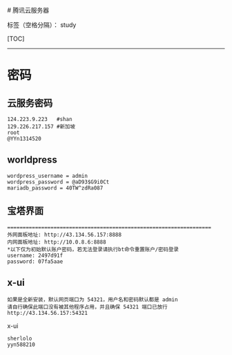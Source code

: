 ﻿﻿﻿﻿# 腾讯云服务器

标签（空格分隔）： study

[TOC]

---

# 密码

## 云服务密码

    124.223.9.223	#shan
    129.226.217.157 #新加坡
    root
    @YYn1314520

## worldpress

```
wordpress_username = admin
wordpress_password = @aD93$G9i0Ct
mariadb_password = 40TW^zdRa087
```

## 宝塔界面

```
==================================================================
外网面板地址: http://43.134.56.157:8888
内网面板地址: http://10.0.8.6:8888
*以下仅为初始默认账户密码，若无法登录请执行bt命令重置账户/密码登录
username: 2497d91f
password: 07fa5aae
```

## x-ui

```
如果是全新安装，默认网页端口为 54321，用户名和密码默认都是 admin
请自行确保此端口没有被其他程序占用，并且确保 54321 端口已放行
http://43.134.56.157:54321
```

x-ui
```
sherlolo
yyn588210
```
